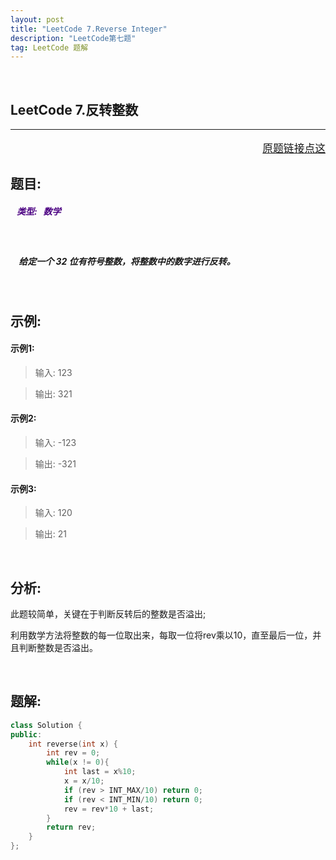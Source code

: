 ```yaml
---
layout: post
title: "LeetCode 7.Reverse Integer"
description: "LeetCode第七题"
tag: LeetCode 题解
---
```


<br />

 **LeetCode 7.反转整数**
---
---
<p style="text-align:right;font-size:120%">
<a href="https://leetcode-cn.com/problems/reverse-integer/description/" target="blank">
原题链接点这
</a>
</p>

## **题目:**

##### <b style=";color:Indigo">&nbsp;&nbsp;&nbsp;类型: &nbsp; 数学 </b>

<br />

##### &nbsp;&nbsp;&nbsp; 给定一个 32 位有符号整数，将整数中的数字进行反转。

<br />

## **示例:**

####  示例1:
>输入: 123

>输出: 321

####   示例2:
>输入: -123

>输出: -321

####  示例3:
>输入: 120

>输出: 21

<br />

## **分析:**

此题较简单，关键在于判断反转后的整数是否溢出;

利用数学方法将整数的每一位取出来，每取一位将rev乘以10，直至最后一位，并且判断整数是否溢出。

<br />

## **题解:**

```C++
class Solution {
public:
    int reverse(int x) {
        int rev = 0;
        while(x != 0){
            int last = x%10;
            x = x/10;
            if (rev > INT_MAX/10) return 0;
            if (rev < INT_MIN/10) return 0;
            rev = rev*10 + last;
        }
        return rev;
    }
};
```
